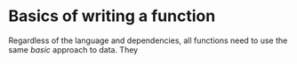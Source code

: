 # Basics of writing a function

Regardless of the language and dependencies, all functions need to use the same _basic_ approach to data. They 

